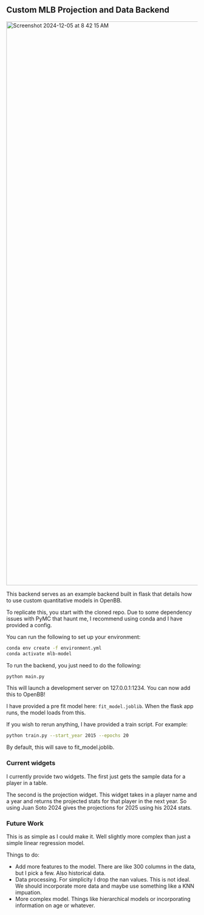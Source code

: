 ## Custom MLB Projection and Data Backend

<img width="1483" alt="Screenshot 2024-12-05 at 8 42 15 AM" src="https://github.com/user-attachments/assets/1db3218e-2683-4bd5-aaa6-e2b2ad24553d">


This backend serves as an example backend built in flask that details how to use custom quantitative models in OpenBB.

To replicate this, you start with the cloned repo.  Due to some dependency issues with PyMC that haunt me, I recommend using conda and I have provided a config.

You can run the following to set up your environment:
```bash
conda env create -f environment.yml
conda activate mlb-model
```
To run the backend, you just need to do the following:
```bash
python main.py
```
This will launch a development server on 127.0.0.1:1234.  You can now add this to OpenBB!

I have provided a pre fit model here: `fit_model.joblib`.  When the flask app runs, the model loads from this.

If you wish to rerun anything, I have provided a train script.  For example:
```bash 
python train.py --start_year 2015 --epochs 20
```

By default, this will save to fit_model.joblib.

### Current widgets
I currently provide two widgets.  The first just gets the sample data for a player in a table.

The second is the projection widget.  This widget takes in a player name and a year and returns the projected stats for that player in the next year. 
So using Juan Soto 2024 gives the projections for 2025 using his 2024 stats.

### Future Work
This is as simple as I could make it.  Well slightly more complex than just a simple linear regression model.

Things to do:
- Add more features to the model.  There are like 300 columns in the data, but I pick a few.  Also historical data.
- Data processing.  For simplicity I drop the nan values.  This is not ideal.  We should incorporate more data and maybe use something like a KNN impuation.
- More complex model.  Things like hierarchical models or incorporating information on age or whatever.
